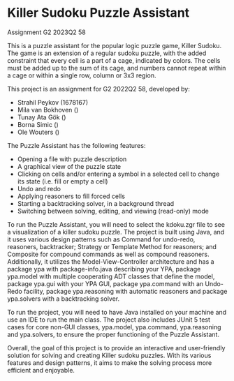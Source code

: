 # Killer Sudoku Puzzle Assistant

Assignment G2 2023Q2 58

This is a puzzle assistant for the popular logic puzzle game, Killer Sudoku. The game is an extension of a regular sudoku puzzle, with the added constraint that every cell is a part of a cage, indicated by colors. The cells must be added up to the sum of its cage, and numbers cannot repeat within a cage or within a single row, column or 3x3 region.

This project is an assignment for G2 2022Q2 58, developed by:
* Strahil Peykov (1678167)
* Mila van Bokhoven ()
* Tunay Ata Gök ()
* Borna Simic ()
* Ole Wouters ()

The Puzzle Assistant has the following features:
* Opening a file with puzzle description
* A graphical view of the puzzle state
* Clicking on cells and/or entering a symbol in a selected cell to change its state (i.e. fill or empty a cell)
* Undo and redo
* Applying reasoners to fill forced cells
* Starting a backtracking solver, in a background thread
* Switching between solving, editing, and viewing (read-only) mode

To run the Puzzle Assistant, you will need to select the kdoku.zgr file to see a visualization of a killer sudoku puzzle. The project is built using Java, and it uses various design patterns such as Command for undo-redo, reasoners, backtracker; Strategy or Template Method for reasoners; and Composite for compound commands as well as compound reasoners. Additionally, it utilizes the Model-View-Controller architecture and has a package ypa with package-info.java describing your YPA, package ypa.model with multiple cooperating ADT classes that define the model, package ypa.gui with your YPA GUI, package ypa.command with an Undo-Redo facility, package ypa.reasoning with automatic reasoners and package ypa.solvers with a backtracking solver.

To run the project, you will need to have Java installed on your machine and use an IDE to run the main class. The project also includes JUnit 5 test cases for core non-GUI classes, ypa.model, ypa.command, ypa.reasoning and ypa.solvers, to ensure the proper functioning of the Puzzle Assistant.

Overall, the goal of this project is to provide an interactive and user-friendly solution for solving and creating Killer sudoku puzzles. With its various features and design patterns, it aims to make the solving process more efficient and enjoyable.
